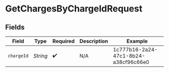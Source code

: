 # GetChargesByChargeIdRequest


## Fields

| Field                                | Type                                 | Required                             | Description                          | Example                              |
| ------------------------------------ | ------------------------------------ | ------------------------------------ | ------------------------------------ | ------------------------------------ |
| `chargeId`                           | *String*                             | :heavy_check_mark:                   | N/A                                  | 1c777b16-2a24-47c1-8b24-a38cf96c66e0 |